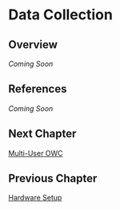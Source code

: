 # Data Collection

## Overview
_Coming Soon_


## References
_Coming Soon_


## Next Chapter
[Multi-User OWC](https://github.com/UCaNLabUMB/gr-owc/blob/main/docs/Chapters/MultiUser_OWC.md)

## Previous Chapter
[Hardware Setup](https://github.com/UCaNLabUMB/gr-owc/blob/main/docs/Chapters/Hardware.md)
